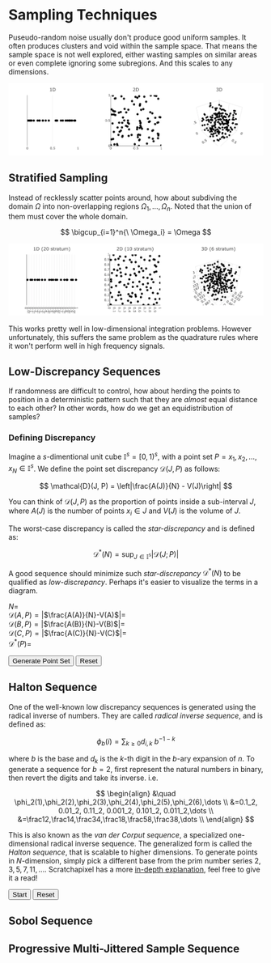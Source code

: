 # Sampling Techniques
Puseudo-random noise usually don't produce good uniform samples. It often produces clusters and void within the sample space. That means the sample space is not well explored, either wasting samples on similar areas or even complete ignoring some subregions. And this scales to any dimensions.

![](/img/random_white.webp)

## Stratified Sampling
Instead of recklessly scatter points around, how about subdiving the domain $\Omega$ into non-overlapping regions $\Omega_1, \dots, \Omega_n$. Noted that the union of them must cover the whole domain.

$$
\bigcup_{i=1}^n{\ \Omega_i} = \Omega
$$

![](/img/random_stratified.webp)

This works pretty well in low-dimensional integration problems. However unfortunately, this suffers the same problem as the quadrature rules where it won't perform well in high frequency signals.

## Low-Discrepancy Sequences
If randomness are difficult to control, how about herding the points to position in a deterministic pattern such that they are _almost_ equal distance to each other? In other words, how do we get an equidistribution of samples?

### Defining Discrepancy
Imagine a $s$-dimentional unit cube $\mathbb{I}^s = [0, 1)^s$, with a point set $P = {x_1, x_2, \dots, x_N} \in \mathbb{I}^s$. We define the point set discrepancy $\mathcal{D}(J, P)$ as follows:

$$
\mathcal{D}(J, P) = \left|\frac{A(J)}{N} - V(J)\right|
$$

You can think of $\mathcal{D}(J, P)$ as the proportion of points inside a sub-interval $J$, where $A(J)$ is the number of points $x_i \in J$ and $V(J)$ is the volume of $J$. 

The worst-case discrepancy is called the _star-discrepancy_ and is defined as:

$$
\mathcal{D^*}(N)=\sup_{J\in\mathbb{I^s}}{|\mathcal{D}(J;P)|}
$$

A good sequence should minimize such _star-discrepancy_ $\mathcal{D^*}(N)$ to be qualified as _low-discrepancy_. Perhaps it's easier to visualize the terms in a diagram.

<div id="discrepancy"></div>

$N=$<span id="discrepancy-n"></span></br>
$\mathcal{D}(A, P) =|$<span id="discrepancy-a">$\frac{A(A)}{N}-V(A)$</span>$|=$ <span id="discrepancy-ar"></span></br>
$\mathcal{D}(B, P) =|$<span id="discrepancy-b">$\frac{A(B)}{N}-V(B)$</span>$|=$ <span id="discrepancy-br"></span></br>
$\mathcal{D}(C, P) =|$<span id="discrepancy-c">$\frac{A(C)}{N}-V(C)$</span>$|=$ <span id="discrepancy-cr"></span></br>
$\mathcal{D^*}(P) =$<span id="discrepancy-star"></span>

<button type="button" class="btn d-inline" id="discrepancy-generate">Generate Point Set</button>
<button type="button" class="btn d-inline" id="discrepancy-reset">Reset</button>

## Halton Sequence
One of the well-known low discrepancy sequences is generated using the radical inverse of numbers. They are called _radical inverse sequence_, and is defined as:

$$
\phi_b(i) = \sum_{k\ge 0}{d_{i,k}\ b^{-1-k}}
$$

where $b$ is the base and $d_k$ is the $k$-th digit in the $b$-ary expansion of $n$. To generate a sequence for $b=2$, first represent the natural numbers in binary, then revert the digits and take its inverse. i.e.

$$
\begin{align}
&\quad \phi_2(1),\phi_2(2),\phi_2(3),\phi_2(4),\phi_2(5),\phi_2(6),\dots \\
&=0.1_2, 0.01_2, 0.11_2, 0.001_2, 0.101_2, 0.011_2,\dots \\
&=\frac12,\frac14,\frac34,\frac18,\frac58,\frac38,\dots \\
\end{align}
$$

This is also known as the _van der Corput sequence_, a specialized one-dimensional radical inverse sequence. The generalized form is called the _Halton sequence_, that is scalable to higher dimensions. To generate points in $N$-dimension, simply pick a different base from the prim number series ${2, 3, 5, 7, 11, \dots}$. Scratchapixel has a more [in-depth explanation](https://www.scratchapixel.com/lessons/mathematics-physics-for-computer-graphics/monte-carlo-methods-in-practice/introduction-quasi-monte-carlo.html), feel free to give it a read! 

<div id="halton"></div>
<button type="button" class="btn d-inline" id="halton-start">Start</button>
<button type="button" class="btn d-inline" id="halton-reset">Reset</button>

## Sobol Sequence

## Progressive Multi-Jittered Sample Sequence


[^1]: Veach, E. (1997). Robust Monte Carlo Methods for Light Transport Simulation. (Doctoral dissertation, Stanford University).
[^2]: Dalal, I., Stefan, D., & Harwayne-Gidansky, J. (2008). Low discrepancy sequences for Monte Carlo simulations on reconfigurable platforms. In 2008 International Conference on Application-Specific Systems, Architectures and Processors (pp. 108–113).
[^3]: van der Corput, J.G. (1935), "Verteilungsfunktionen (Erste Mitteilung)" (PDF), Proceedings of the Koninklijke Akademie van Wetenschappen te Amsterdam (in German), 38: 813–821, Zbl 0012.34705
[^4]: Christensen, P., Kensler, A., & Kilpatrick, C. (2018). Progressive Multi-Jittered Sample Sequences. Computer Graphics Forum.
